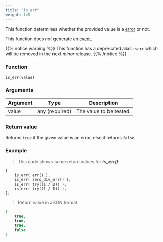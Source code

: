 ```yaml
---
title: "is_err"
weight: 145
---
```


This function determines whether the provided value is a [error](../../data-types/error) or not.

This function does *not* generate an [event](../../overview/events).

{{% notice warning %}}
This function has a deprecated alias `iserr` which will be removed in the next *minor* release.
{{% /notice %}}

### Function

`is_err(value)`

### Arguments

Argument | Type | Description
-------- | ---- | -----------
value | any (required) | The value to be tested.

### Return value

Returns `true` if the given value is an error, else it returns `false`.

### Example

> This code shows some return values for ***is_err()***:

```thingsdb,json_response
[
    is_err( err() ),
    is_err( zero_div_err() ),
    is_err( try((1 / 0)) ),
    is_err( try((1 / 1)) ),
];
```

> Return value in JSON format

```json
[
    true,
    true,
    true,
    false
]
```
